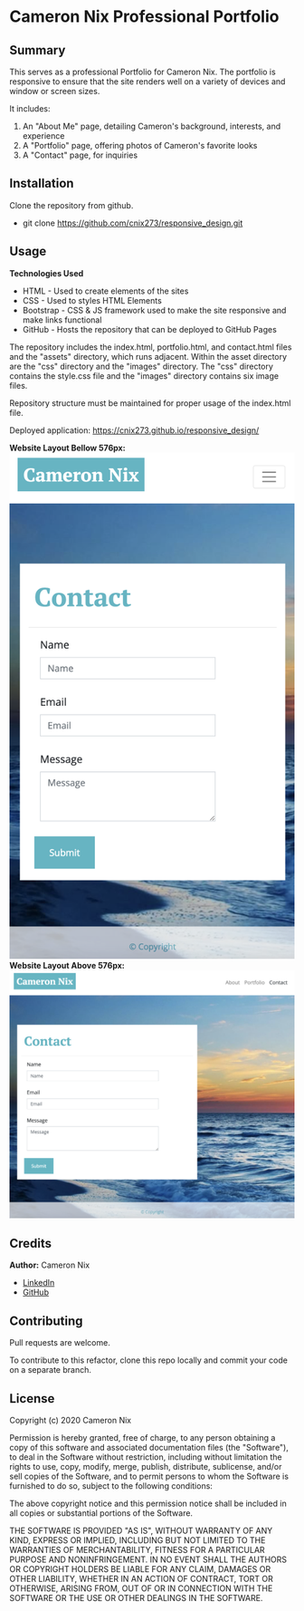 # Cameron Nix Professional Portfolio

## Summary

This serves as a professional Portfolio for Cameron Nix. The portfolio is responsive to ensure that the site renders well on a variety of devices and window or screen sizes.

It includes:
1. An "About Me" page, detailing Cameron's background, interests, and experience
1. A "Portfolio" page, offering photos of Cameron's favorite looks
1. A "Contact" page, for inquiries

## Installation

Clone the repository from github.

* git clone https://github.com/cnix273/responsive_design.git

## Usage

**Technologies Used**
* HTML - Used to create elements of the sites
* CSS - Used to styles HTML Elements
* Bootstrap - CSS & JS framework used to make the site responsive and make links functional
* GitHub - Hosts the repository that can be deployed to GitHub Pages

The repository includes the index.html, portfolio.html, and contact.html files and the "assets" directory, which runs adjacent. Within the asset directory are the "css" directory and the "images" directory. The "css" directory contains the style.css file and the "images" directory contains six image files.

Repository structure must be maintained for proper usage of the index.html file.

Deployed application: https://cnix273.github.io/responsive_design/

**Website Layout Bellow 576px:**![Screenshot 2](https://github.com/cnix273/responsive_design/blob/main/assets/images/Screenshot2.png)
**Website Layout Above 576px:**![Screenshot 1](https://github.com/cnix273/responsive_design/blob/main/assets/images/Screenshot1.png)

## Credits

**Author:** Cameron Nix
* [LinkedIn](https://www.linkedin.com/in/cameron-nix-a74aa1109/)
* [GitHub](https://github.com/cnix273)

## Contributing

Pull requests are welcome.

To contribute to this refactor, clone this repo locally and commit your code on a separate branch.

## License

Copyright (c) 2020 Cameron Nix

Permission is hereby granted, free of charge, to any person obtaining a copy
of this software and associated documentation files (the "Software"), to deal
in the Software without restriction, including without limitation the rights
to use, copy, modify, merge, publish, distribute, sublicense, and/or sell
copies of the Software, and to permit persons to whom the Software is
furnished to do so, subject to the following conditions:

The above copyright notice and this permission notice shall be included in all
copies or substantial portions of the Software.

THE SOFTWARE IS PROVIDED "AS IS", WITHOUT WARRANTY OF ANY KIND, EXPRESS OR
IMPLIED, INCLUDING BUT NOT LIMITED TO THE WARRANTIES OF MERCHANTABILITY,
FITNESS FOR A PARTICULAR PURPOSE AND NONINFRINGEMENT. IN NO EVENT SHALL THE
AUTHORS OR COPYRIGHT HOLDERS BE LIABLE FOR ANY CLAIM, DAMAGES OR OTHER
LIABILITY, WHETHER IN AN ACTION OF CONTRACT, TORT OR OTHERWISE, ARISING FROM,
OUT OF OR IN CONNECTION WITH THE SOFTWARE OR THE USE OR OTHER DEALINGS IN THE
SOFTWARE.